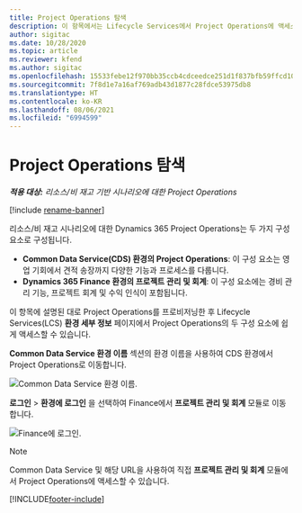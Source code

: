 ```yaml
---
title: Project Operations 탐색
description: 이 항목에서는 Lifecycle Services에서 Project Operations에 액세스하는 방법에 대한 정보를 제공합니다.
author: sigitac
ms.date: 10/28/2020
ms.topic: article
ms.reviewer: kfend
ms.author: sigitac
ms.openlocfilehash: 15533febe12f970bb35ccb4cdceedce251d1f837bfb59ffcd10e633eec1a3a92
ms.sourcegitcommit: 7f8d1e7a16af769adb43d1877c28fdce53975db8
ms.translationtype: HT
ms.contentlocale: ko-KR
ms.lasthandoff: 08/06/2021
ms.locfileid: "6994599"
---
```

# <a name="navigate-project-operations"></a>Project Operations 탐색

_**적용 대상:** 리소스/비 재고 기반 시나리오에 대한 Project Operations_

[!include [rename-banner](~/includes/cc-data-platform-banner.md)]

리소스/비 재고 시나리오에 대한 Dynamics 365 Project Operations는 두 가지 구성 요소로 구성됩니다. 

 - **Common Data Service(CDS) 환경의 Project Operations**: 이 구성 요소는 영업 기회에서 견적 송장까지 다양한 기능과 프로세스를 다룹니다. 
 - **Dynamics 365 Finance 환경의 프로젝트 관리 및 회계**: 이 구성 요소에는 경비 관리 기능, 프로젝트 회계 및 수익 인식이 포함됩니다. 

이 항목에 설명된 대로 Project Operations를 프로비저닝한 후 Lifecycle Services(LCS) **환경 세부 정보** 페이지에서 Project Operations의 두 구성 요소에 쉽게 액세스할 수 있습니다.  

**Common Data Service 환경 이름** 섹션의 환경 이름을 사용하여 CDS 환경에서 Project Operations로 이동합니다. 

  ![Common Data Service 환경 이름.](./media/environment-name.PNG)

**로그인** > **환경에 로그인** 을 선택하여 Finance에서 **프로젝트 관리 및 회계** 모듈로 이동합니다.  

   ![Finance에 로그인.](./media/environment-login.PNG)

> [!NOTE]
> Common Data Service 및 해당 URL을 사용하여 직접 **프로젝트 관리 및 회계** 모듈에서 Project Operations에 액세스할 수 있습니다. 


[!INCLUDE[footer-include](../includes/footer-banner.md)]